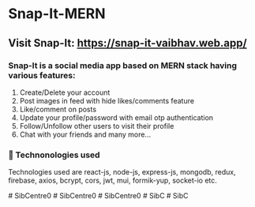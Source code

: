 # Snap-It-MERN

## Visit Snap-It: https://snap-it-vaibhav.web.app/

### Snap-It is a social media app based on MERN stack having various features:
1) Create/Delete your account
2) Post images in feed with hide likes/comments feature
3) Like/comment on posts
3) Update your profile/password with email otp authentication
5) Follow/Unfollow other users to visit their profile
6) Chat with your friends
   and many more...

### 📌 Technonologies used
Technologies used are react-js, node-js, express-js, mongodb, redux, firebase, axios, bcrypt, cors, jwt, mui, formik-yup, socket-io etc.

#   S i b C e n t r e 0  
 #   S i b C e n t r e 0  
 #   S i b C e n t r e 0  
 #   S i b C  
 #   S i b C  
 